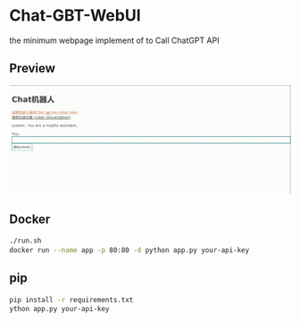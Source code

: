 # Chat-GBT-WebUI

the minimum webpage implement of to Call ChatGPT API

## Preview

![](./chatgpt.gif)

## Docker

```bash
./run.sh
docker run --name app -p 80:80 -d python app.py your-api-key
```

## pip
```bash
pip install -r requirements.txt
ython app.py your-api-key
```

